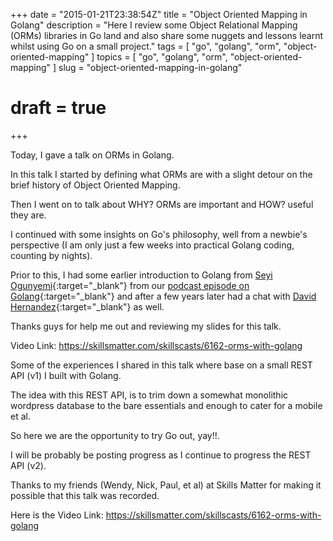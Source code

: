 +++
date        = "2015-01-21T23:38:54Z"
title       = "Object Oriented Mapping in Golang"
description = "Here I review some Object Relational Mapping (ORMs) libraries in Go land and also share some nuggets and lessons learnt whilst using Go on a small project."
tags        = [ "go", "golang", "orm", "object-oriented-mapping" ]
topics      = [ "go", "golang", "orm", "object-oriented-mapping" ]
slug        = "object-oriented-mapping-in-golang"
# draft = true
+++

Today, I gave a talk on ORMs in Golang.

In this talk I started by defining what ORMs are with a slight detour on the brief history of Object Oriented Mapping.

Then I went on to talk about WHY? ORMs are important and HOW? useful they are.

I continued with some insights on Go's philosophy, well from a newbie's perspective (I am only just a few weeks into practical Golang coding, counting by nights).

Prior to this, I had some earlier introduction to Golang from [Seyi Ogunyemi](http://micrypt.com/){:target="_blank"} from our [podcast episode on Golang](http://freeair.io/2012/08/22/Go-Lang-Chat-Free-Style-with-Seyi-Ogunyemi.html){:target="_blank"} and after a few years later had a chat with [David Hernandez](https://github.com/dahernan){:target="_blank"} as well.

Thanks guys for help me out and reviewing my slides for this talk.

<script async class="speakerdeck-embed" data-id="e23220596c5a4ae39a04323121eeacf2" data-ratio="1.77777777777778" src="//speakerdeck.com/assets/embed.js"></script>

Video Link: https://skillsmatter.com/skillscasts/6162-orms-with-golang

Some of the experiences I shared in this talk where base on a small REST API (v1) I built with Golang.

The idea with this REST API, is to trim down a somewhat monolithic wordpress database to the bare essentials and enough to cater for a mobile et al.

So here we are the opportunity to try Go out, yay!!.

I will be probably be posting progress as I continue to progress the REST API (v2).

Thanks to my friends (Wendy, Nick, Paul, et al) at Skills Matter for making it possible that this talk was recorded.

Here is the Video Link: https://skillsmatter.com/skillscasts/6162-orms-with-golang
